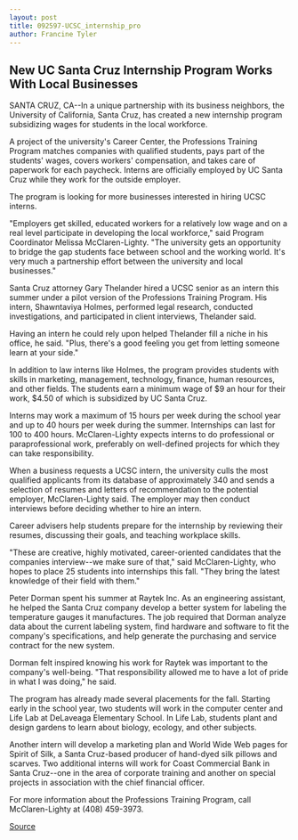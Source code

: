 ```yaml
---
layout: post
title: 092597-UCSC_internship_pro
author: Francine Tyler
---
```


## New UC Santa Cruz Internship Program Works With Local Businesses

SANTA CRUZ, CA--In a unique partnership with its business neighbors, the  University of California, Santa Cruz, has created a new internship program  subsidizing wages for students in the local workforce.

A project of the university's Career Center, the Professions Training  Program matches companies with qualified students, pays part of the  students' wages, covers workers' compensation, and takes care of paperwork  for each paycheck. Interns are officially employed by UC Santa Cruz while  they work for the outside employer.

The program is looking for more businesses interested in hiring UCSC  interns.

"Employers get skilled, educated workers for a relatively low wage  and on a real level participate in developing the local workforce," said  Program Coordinator Melissa McClaren-Lighty. "The university gets an  opportunity to bridge the gap students face between school and the working  world. It's very much a partnership effort between the university and local  businesses."

Santa Cruz attorney Gary Thelander hired a UCSC senior as an intern  this summer under a pilot version of the Professions Training Program. His  intern, Shawntaviya Holmes, performed legal research, conducted  investigations, and participated in client interviews, Thelander said.

Having an intern he could rely upon helped Thelander fill a niche in his  office, he said. "Plus, there's a good feeling you get from letting someone  learn at your side."

In addition to law interns like Holmes, the program provides students  with skills in marketing, management, technology, finance, human  resources, and other fields. The students earn a minimum wage of $9 an hour  for their work, $4.50 of which is subsidized by UC Santa Cruz.

Interns may work a maximum of 15 hours per week during the school  year and up to 40 hours per week during the summer. Internships can last for  100 to 400 hours. McClaren-Lighty expects interns to do professional or  paraprofessional work, preferably on well-defined projects for which they  can take responsibility.

When a business requests a UCSC intern, the university culls the most  qualified applicants from its database of approximately 340 and sends a  selection of resumes and letters of recommendation to the potential  employer, McClaren-Lighty said. The employer may then conduct interviews  before deciding whether to hire an intern.

Career advisers help students prepare for the internship by reviewing  their resumes, discussing their goals, and teaching workplace skills.

"These are creative, highly motivated, career-oriented candidates that  the companies interview--we make sure of that," said McClaren-Lighty, who  hopes to place 25 students into internships this fall. "They bring the latest  knowledge of their field with them."

Peter Dorman spent his summer at Raytek Inc. As an engineering  assistant, he helped the Santa Cruz company develop a better system for  labeling the temperature gauges it manufactures. The job required that  Dorman analyze data about the current labeling system, find hardware and  software to fit the company's specifications, and help generate the  purchasing and service contract for the new system.

Dorman felt inspired knowing his work for Raytek was important to  the company's well-being. "That responsibility allowed me to have a lot of  pride in what I was doing," he said.

The program has already made several placements for the fall.  Starting early in the school year, two students will work in the computer  center and Life Lab at DeLaveaga Elementary School.  In Life Lab, students plant and design gardens to learn about biology,  ecology, and other subjects.

Another intern will develop a marketing plan and World Wide Web  pages for Spirit of Silk, a Santa Cruz-based producer of hand-dyed silk  pillows and scarves. Two additional interns will work for Coast Commercial  Bank in Santa Cruz--one in the area of corporate training and another on  special projects in association with the chief financial officer.

For more information about the Professions Training Program, call  McClaren-Lighty at (408) 459-3973.

[Source](http://www1.ucsc.edu/news_events/press_releases/archive/97-98/09-97/092597-UCSC_internship_pro.html "Permalink to 092597-UCSC_internship_pro")